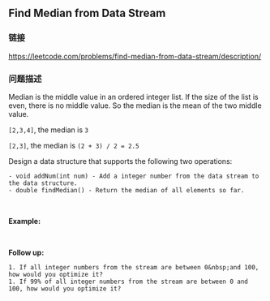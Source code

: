 ## Find Median from Data Stream  
### 链接  
https://leetcode.com/problems/find-median-from-data-stream/description/  
### 问题描述
Median is the middle value in an ordered integer list. If the size of the list is even, there is no middle value. So the median is the mean of the two middle value.

`[2,3,4]`, the median is `3`

`[2,3]`, the median is `(2 + 3) / 2 = 2.5`

Design a data structure that supports the following two operations:

	- void addNum(int num) - Add a integer number from the data stream to the data structure.
	- double findMedian() - Return the median of all elements so far.

&nbsp;

**Example:**

&nbsp;

**Follow up:**

	1. If all integer numbers from the stream are between 0&nbsp;and 100, how would you optimize it?
	1. If 99% of all integer numbers from the stream are between 0 and 100, how would you optimize it?
